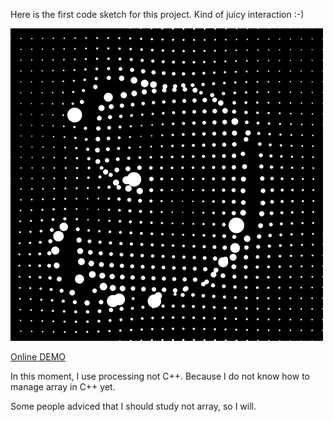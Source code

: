 Here is the first code sketch for this project. Kind of juicy interaction :-)

![Study for grid and physic](../project_images/sketches/sketch_010.jpg?raw=true "Example Image")

[Online DEMO](http://labs.theguild.jp/thegiantmap/sketches/sketch01/)

In this moment, I use processing not C++. Because I do not know how to manage array in C++ yet.

Some people adviced that I should study <Vector> not array, so I will.
